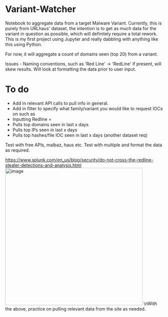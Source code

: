 # Variant-Watcher
Notebook to aggregate data from a target Malware Variant. Currently, this is purely from URLhaus' dataset, the intention is to get as much data for the variant in question as possible, which will definitely require a total rework. This is my first project using Jupyter and really dabbling with anything like this using Python.

For now, it will aggregate a count of domains seen (top 20) from a variant.

Issues - Naming conventions, such as 'Red Line' -> 'RedLine' if present, will skew results. Will look at formatting the data prior to user input.
# To do

- Add in relevant API calls to pull info in general.
- Add in filter to specify what family/variant you would like to request IOCs on such as 
- Inputting Redline = 
-   Pulls top domains seen in last x days
-   Pulls top IPs seen in last x days
-   Pulls top hashes/file IOC seen in last x days (another dataset req)

Test with free APIs, malbaz, haus etc.
Test with multiple and format the data as required.

https://www.splunk.com/en_us/blog/security/do-not-cross-the-redline-stealer-detections-and-analysis.html
<img width="439" alt="image" src="https://github.com/KynanJones0110/Variant-Watcher/assets/71669145/acde6faa-5750-4352-98f0-fa8274382d66">
\nWith the above, practice on pulling relevant data from the site as needed.
